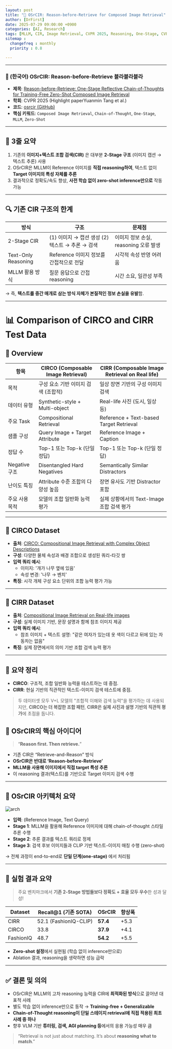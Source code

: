 ```yaml
---
layout: post
title: "🧠 OSrCIR: Reason-before-Retrieve for Composed Image Retrieval"
author: [DrFirst]
date: 2025-07-29 09:00:00 +0900
categories: [AI, Research]
tags: [MLLM, CIR, Image Retrieval, CVPR 2025, Reasoning, One-Stage, CVPR, CVPR 2025 ]
sitemap :
  changefreq : monthly
  priority : 0.8

---
```


---


### 🧠 (한국어) OSrCIR: Reason-before-Retrieve 블라블라블라

- **제목**: [Reason-before-Retrieve: One-Stage Reflective Chain-of-Thoughts for Training-Free Zero-Shot Composed Image Retrieval](https://arxiv.org/pdf/2412.11077)  
- **학회**: CVPR 2025 (Highlight paperYuanmin Tang et al.)  
- **코드**: [osrcir (GitHub)](https://github.com/Pter61/osrcir)  
- **핵심 키워드**: `Composed Image Retrieval`, `Chain-of-Thought`, `One-Stage`, `MLLM`, `Zero-Shot`

---

## 📌 3줄 요약

1. 기존의 **이미지+텍스트 조합 검색(CIR)** 은 대부분 **2-Stage 구조** (이미지 캡션 → 텍스트 추론) 사용  
2. OSrCIR은 MLLM이 Reference 이미지를 **직접 reasoning하여**, 텍스트 없이 **Target 이미지의 특성 자체를 추론**  
3. 결과적으로 정확도/속도 향상, **사전 학습 없이 zero-shot inference만으로** 작동 가능

---

## 🔍 기존 CIR 구조의 한계

| 방식 | 구조 | 문제점 |
|------|------|--------|
| 2-Stage CIR | (1) 이미지 → 캡션 생성 (2) 텍스트 → 추론 → 검색 | 이미지 정보 손실, reasoning 오류 발생 |
| Text-Only Reasoning | Reference 이미지 정보를 간접적으로 전달 | 시각적 속성 반영 어려움 |
| MLLM 활용 방식 | 질문 응답으로 간접 reasoning | 시간 소요, 일관성 부족 |

→ 즉, **텍스트를 중간 매개로 삼는 방식 자체가 본질적인 정보 손실을 유발**함.

---


##

# 📊 Comparison of CIRCO and CIRR Test Data

## 🧾 Overview

| 항목                 | CIRCO (Composable Image Retrieval) | CIRR (Composable Image Retrieval on Real life) |
|----------------------|------------------------------------|------------------------------------------------|
| 목적                | 구성 요소 기반 이미지 검색 (조합적) | 일상 장면 기반의 구성 이미지 검색              |
| 데이터 유형         | Synthetic-style + Multi-object     | Real-life 사진 (도시, 일상 등)                 |
| 주요 Task           | Compositional Retrieval            | Reference + Text-based Target Retrieval        |
| 샘플 구성           | Query Image + Target Attribute     | Reference Image + Caption                      |
| 정답 수             | Top-1 또는 Top-k (단일 정답)       | Top-1 또는 Top-k (단일 정답)                   |
| Negative 구조       | Disentangled Hard Negatives        | Semantically Similar Distractors               |
| 난이도 특징         | Attribute 수준 조합의 다양성 높음  | 장면 유사도 기반 Distractor 포함               |
| 주요 사용 목적      | 모델의 조합 일반화 능력 평가       | 실제 상황에서의 Text-Image 조합 검색 평가     |

---

## 📁 CIRCO Dataset

- **출처**: [CIRCO: Compositional Image Retrieval with Complex Object Descriptions](https://arxiv.org/abs/2306.05459)
- **구성**: 다양한 물체 속성과 배경 조합으로 생성된 쿼리-타깃 쌍
- **입력 쿼리 예시**:  
  - 이미지: '개가 나무 옆에 있음'  
  - 속성 변경: '나무 → 벤치'
- **특징**: 시각 개체 구성 요소 단위의 조합 능력 평가 가능

---

## 📁 CIRR Dataset

- **출처**: [Compositional Image Retrieval on Real-life images](https://arxiv.org/abs/2104.00613)
- **구성**: 실제 이미지 기반, 문장 설명과 함께 참조 이미지 제공
- **입력 쿼리 예시**:  
  - 참조 이미지 + 텍스트 설명: "같은 여자가 있는데 옷 색이 다르고 뒤에 있는 자동차는 없음"
- **특징**: 실제 장면에서의 의미 기반 조합 검색 능력 평가

---

## 🧠 요약 정리

- **CIRCO**: 구조적, 조합 일반화 능력을 테스트하는 데 중점.
- **CIRR**: 현실 기반의 직관적인 텍스트-이미지 검색 테스트에 중점.

> 두 데이터셋 모두 V+L 모델의 "조합적 이해와 검색 능력"을 평가하는 데 사용되지만, **CIRCO는 더 복잡한 조합 패턴**, **CIRR은 실제 사진과 설명 기반의 직관적 평가**에 초점을 둡니다.



## 🌱 OSrCIR의 핵심 아이디어

> “**Reason first. Then retrieve.**”

- 기존 CIR은 “Retrieve-and-Reason” 방식  
- **OSrCIR은 반대로 ‘Reason-before-Retrieve’**  
- **MLLM을 사용해 이미지에서 직접 target 특성 추론**  
- 이 reasoning 결과(텍스트)를 기반으로 Target 이미지 검색 수행

---

## 🔧 OSrCIR 아키텍처 요약

![arch](https://github.com/OSoMeLab/osrcir/assets/osrcir_arch.png)

- **입력**: (Reference Image, Text Query)
- **Stage 1**: MLLM을 활용해 Reference 이미지에 대해 chain-of-thought 스타일 추론 수행  
- **Stage 2**: 추론 결과를 텍스트 쿼리로 정제
- **Stage 3**: 검색 후보 이미지들과 CLIP 기반 텍스트-이미지 매칭 수행 (zero-shot)

→ 전체 과정이 end-to-end로 **단일 단계(one-stage)** 에서 처리됨

---

## 🧪 실험 결과 요약

> 주요 벤치마크에서 **기존 2-Stage 방법들보다 정확도 + 효율 모두 우수**한 성과 달성!

| Dataset | Recall@1 (기존 SOTA) | OSrCIR | 향상폭 |
|---------|-----------------------|--------|--------|
| CIRR    | 52.1 (FashionIQ-CLIP) | **57.4** | +5.3   |
| CIRCO   | 33.8                 | **37.9** | +4.1   |
| FashionIQ | 48.7               | **54.2** | +5.5   |

- **Zero-shot 설정**에서 실현됨 (학습 없이 inference만으로)
- Ablation 결과, reasoning을 생략하면 성능 급락

---

## ✅ 결론 및 의의

- OSrCIR은 MLLM의 고차 reasoning 능력을 CIR에 **최적화된 방식**으로 끌어낸 대표적 사례  
- 별도 학습 없이 inference만으로 동작 → **Training-free + Generalizable**
- **Chain-of-Thought reasoning이 단일 스테이지 retrieval에 직접 적용된 최초 사례 중 하나**
- 향후 VLM 기반 **튜터링, 검색, AGI planning 등**에서의 응용 가능성 매우 큼

> “Retrieval is not just about matching. It’s about **reasoning what to match**.”